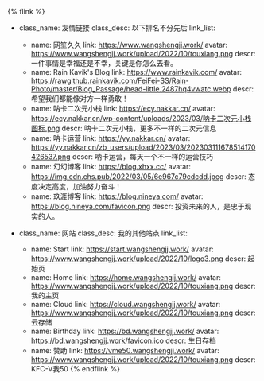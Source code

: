 {% flink %}
- class_name: 友情链接
  class_desc: 以下排名不分先后
  link_list:
    - name: 网笙久久
      link: https://www.wangshengjj.work/
      avatar: https://www.wangshengjj.work/upload/2022/10/touxiang.png
      descr: 一件事情是幸福还是不幸，关键是你怎么去看。
    - name: Rain Kavik's Blog
      link: https://www.rainkavik.com/
      avatar: https://rawgithub.rainkavik.com/FeiFei-SS/Rain-Photo/master/Blog_Passage/head-little.2487hq4vwatc.webp
      descr: 希望我们都能像对方一样勇敢！
    - name: 呐卡二次元小栈
      link: https://ecy.nakkar.cn/
      avatar: https://ecy.nakkar.cn/wp-content/uploads/2023/03/呐卡二次元小栈图标.png
      descr: 呐卡二次元小栈，更多不一样的二次元信息
    - name: 呐卡运营
      link: https://yy.nakkar.cn/
      avatar: https://yy.nakkar.cn/zb_users/upload/2023/03/202303111678514170426537.png
      descr: 呐卡运营，每天一个不一样的运营技巧
    - name: 幻幻博客
      link: https://blog.xhxx.cc/
      avatar: https://img.cdn.chs.pub/2022/03/05/6e967c79cdcdd.jpeg
      descr: 态度决定高度，加油努力奋斗！
    - name: 玖涯博客
      link: https://blog.nineya.com/
      avatar: https://blog.nineya.com/favicon.png
      descr: 投资未来的人，是忠于现实的人。
  
- class_name: 网站
  class_desc: 我的其他站点
  link_list:
    - name: Start
      link: https://start.wangshengjj.work/
      avatar: https://www.wangshengjj.work/upload/2022/10/logo3.png
      descr: 起始页
    - name: Home
      link: https://home.wangshengjj.work/
      avatar: https://www.wangshengjj.work/upload/2022/10/touxiang.png
      descr: 我的主页
    - name: Cloud
      link: https://cloud.wangshengjj.work/
      avatar: https://www.wangshengjj.work/upload/2022/10/touxiang.png
      descr: 云存储
    - name: Birthday
      link: https://bd.wangshengjj.work/
      avatar: https://bd.wangshengjj.work/favicon.ico
      descr: 生日存档
    - name: 赞助
      link: https://vme50.wangshengjj.work/
      avatar: https://www.wangshengjj.work/upload/2022/10/touxiang.png
      descr: KFC-V我50
{% endflink %}

